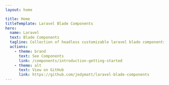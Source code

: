 ```yaml
---
layout: home

title: Home
titleTemplate: Laravel Blade Components
hero:
  name: Laravel
  text: Blade Components
  tagline: Collection of headless customizable laravel blade components.
  actions:
    - theme: brand
      text: See Components
      link: /components/introduction-getting-started
    - theme: alt
      text: View on GitHub
      link: https://github.com/jedymatt/laravel-blade-components
---
```

